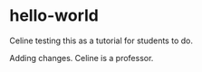 # hello-world
Celine testing this as a tutorial for students to do.

Adding changes. Celine is a professor.

